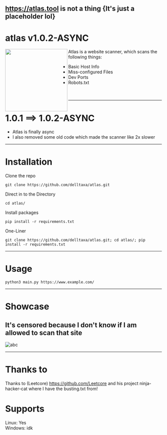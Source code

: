 ## https://atlas.tool is not a thing {It's just a placeholder lol}

# atlas v1.0.2-ASYNC

<img style="align: left;" align="left" width="200" height="200" src="https://user-images.githubusercontent.com/114283067/204316998-72e1c196-5328-4489-86ea-037ab17bc896.png" >
Atlas is a website scanner, which scans the following things:

* Basic Host Info <br/>
* Miss-configured Files <br/>
* Dev Ports <br/>
* Robots.txt <br/>
<br/><br/>
---
# 1.0.1 ==> 1.0.2-ASYNC

* Atlas is finally async
* I also removed some old code which made the scanner like 2x slower
---
# Installation

Clone the repo
```
git clone https://github.com/delltaxa/atlas.git
```

Direct in to the Directory
```
cd atlas/
```

Install packages
```
pip install -r requirements.txt
```

One-Liner
```
git clone https://github.com/delltaxa/atlas.git; cd atlas/; pip install -r requirements.txt
```
---
# Usage

```
python3 main.py https://www.example.com/
```
---

# Showcase

## It's censored because I don't know if I am allowed to scan that site

![abc](https://user-images.githubusercontent.com/114283067/204155168-59c176c1-e5ec-4781-b9d3-14dee0ae8a40.png)

---
# Thanks to

Thanks to (Leetcore) https://github.com/Leetcore
and his project ninja-hacker-cat
where I have the busting.txt from!

# Supports

Linux:   Yes <br/>
Windows: idk
